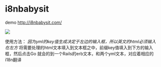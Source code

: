 # i8nbabysit
demo http://i8nbabysit.com/

![](http://i8nbabysit.com/intro.gif)

使用方法：
*因为yml的key值生成决定于左边的输入框，所以英文的html必须输入在左方*
将需要处理的html文本填入到文本框之中，前缀key值填入到下方的输入框，然后点击Go
就会的到一个Rails的erb文本，和两个yml文本，对应着相应的i18n翻译
